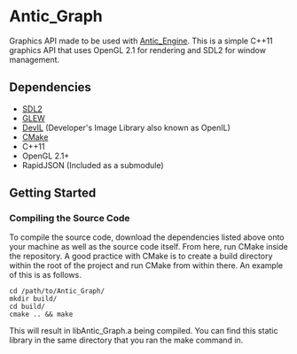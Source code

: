 # Antic_Graph


Graphics API made to be used with [Antic_Engine](https://github.com/shanesatterfield/Antic_Engine). This is a simple C++11 graphics API that uses OpenGL 2.1 for rendering and SDL2 for window management.

## Dependencies

- [SDL2](https://www.libsdl.org/download-2.0.php)
- [GLEW](http://glew.sourceforge.net/)
- [DevIL](http://openil.sourceforge.net/download.php) (Developer's Image Library also known as OpenIL)
- [CMake](http://www.cmake.org/download/)
- C++11
- OpenGL 2.1+
- RapidJSON (Included as a submodule)

## Getting Started

### Compiling the Source Code

To compile the source code, download the dependencies listed above onto your machine as well as the source code itself. From here, run CMake inside the repository. A good practice with CMake is to create a build directory within the root of the project and run CMake from within there. An example of this is as follows.

```
cd /path/to/Antic_Graph/
mkdir build/
cd build/
cmake .. && make
```

This will result in libAntic_Graph.a being compiled. You can find this static library in the same directory that you ran the make command in.